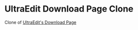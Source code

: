 # UltraEdit Download Page Clone

Clone of [UltraEdit's Download Page](https://www.ultraedit.com/downloads/ultraedit-download-thank-you/)
